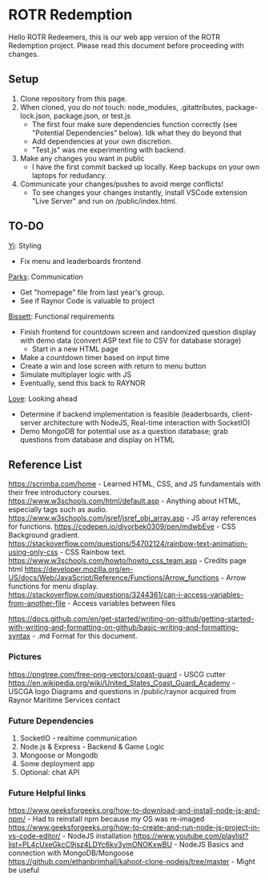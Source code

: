 # ROTR Redemption
Hello ROTR Redeemers, this is our web app version of the ROTR Redemption project. Please read this document before proceeding with changes.

## Setup
1. Clone repository from this page.
2. When cloned, you do *not* touch: node_modules, .gitattributes, package-lock.json, package.json, or test.js
	- The first four make sure dependencies function correctly (see "Potential Dependencies" below). Idk what they do beyond that
	- Add dependencies at your own discretion.
	- "Test.js" was me experimenting with backend.
3. Make any changes you want in public
	- I have the first commit backed up locally. Keep backups on your own laptops for redudancy.
4. Communicate your changes/pushes to avoid merge conflicts!
	- To see changes your changes instantly, install VSCode extension "Live Server" and run on /public/index.html.

## TO-DO
<ins>Yi</ins>: Styling
- Fix menu and leaderboards frontend

<ins>Parks</ins>: Communication
- Get "homepage" file from last year's group.
- See if Raynor Code is valuable to project

<ins>Bissett</ins>: Functional requirements
- Finish frontend for countdown screen and randomized question display with demo data (convert ASP text file to CSV for database storage)
	- Start in a new HTML page
- Make a countdown timer based on input time
- Create a win and lose screen with return to menu button
- Simulate multiplayer logic with JS
- Eventually, send this back to RAYNOR

<ins>Love</ins>: Looking ahead
- Determine if backend implementation is feasible (leaderboards, client-server architecture with NodeJS, Real-time interaction with SocketIO)
- Demo MongoDB for potential use as a question database; grab questions from database and display on HTML

## Reference List
https://scrimba.com/home - Learned HTML, CSS, and JS fundamentals with their free introductory courses.
https://www.w3schools.com/html/default.asp - Anything about HTML, especially tags such as audio.
https://www.w3schools.com/jsref/jsref_obj_array.asp - JS array references for functions.
https://codepen.io/diyorbek0309/pen/mdwbEve - CSS Background gradient.
https://stackoverflow.com/questions/54702124/rainbow-text-animation-using-only-css - CSS Rainbow text.
https://www.w3schools.com/howto/howto_css_team.asp - Credits page html
https://developer.mozilla.org/en-US/docs/Web/JavaScript/Reference/Functions/Arrow_functions - Arrow functions for menu display.
https://stackoverflow.com/questions/3244361/can-i-access-variables-from-another-file - Access variables between files

https://docs.github.com/en/get-started/writing-on-github/getting-started-with-writing-and-formatting-on-github/basic-writing-and-formatting-syntax - .md Format for this document.

### Pictures
https://pngtree.com/free-png-vectors/coast-guard - USCG cutter
https://en.wikipedia.org/wiki/United_States_Coast_Guard_Academy - USCGA logo
Diagrams and questions in /public/raynor acquired from Raynor Maritime Services contact

### Future Dependencies
1. SocketIO - realtime communication
2. Node.js & Express - Backend & Game Logic
3. Mongoose or Mongodb 
4. Some deployment app
5. Optional: chat API

### Future Helpful links
https://www.geeksforgeeks.org/how-to-download-and-install-node-js-and-npm/ - Had to reinstall npm because my OS was re-imaged
https://www.geeksforgeeks.org/how-to-create-and-run-node-js-project-in-vs-code-editor/ - NodeJS installation
https://www.youtube.com/playlist?list=PL4cUxeGkcC9jsz4LDYc6kv3ymONOKxwBU - NodeJS Basics and connection with MongoDB/Mongoose
https://github.com/ethanbrimhall/kahoot-clone-nodejs/tree/master - Might be useful 
